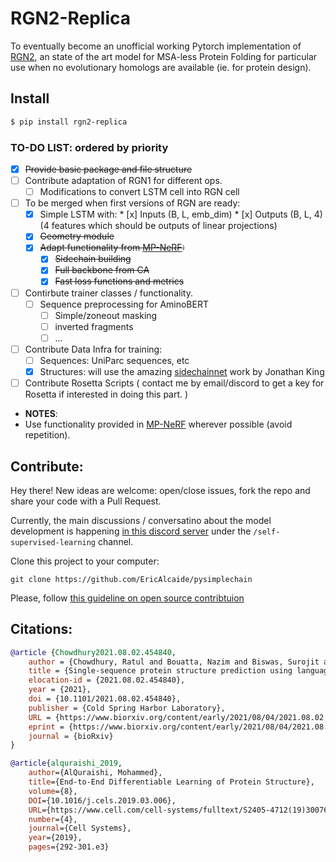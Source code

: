 # RGN2-Replica

To eventually become an unofficial working Pytorch implementation of [RGN2](https://www.biorxiv.org/content/10.1101/2021.08.02.454840v1), an state of the art model for MSA-less Protein Folding for particular use when no evolutionary homologs are available (ie. for protein design). 

## Install

```bash
$ pip install rgn2-replica
```

### TO-DO LIST: ordered by priority

* [x] ~~Provide basic package and file structure~~
* [ ] Contribute adaptation of RGN1 for different ops. 
	* [ ] Modifications to convert LSTM cell into RGN cell

* [ ] To be merged when first versions of RGN are ready: 
	* [x] Simple LSTM with: 
			* [x] Inputs (B, L, emb_dim)
			* [x] Outputs (B, L, 4) (4 features which should be outputs of linear projections)
	* [x] ~~Geometry module~~ 
	* [x] ~~Adapt functionality from [MP-NeRF](https://github.com/EleutherAI/mp_nerf):~~
		* [x] ~~Sidechain building~~
		* [x] ~~Full backbone from CA~~
		* [x] ~~Fast loss functions and metrics~~

* [ ] Contirbute trainer classes / functionality. 
	* [ ] Sequence preprocessing for AminoBERT
		* [ ] Simple/zoneout masking
		* [ ] inverted fragments
		* [ ] ...

* [ ] Contribute Data Infra for training: 
	* [ ] Sequences: UniParc sequences, etc
	* [x] Structures: will use the amazing [sidechainnet](https://github.com/jonathanking/sidechainnet) work by Jonathan King  

* [ ] Contribute Rosetta Scripts ( contact me by email/discord to get a key for Rosetta if interested in doing this part. )

* **NOTES**: 
* Use functionality provided in [MP-NeRF](https://github.com/EleutherAI/mp_nerf) wherever possible (avoid repetition). 

## Contribute: 

Hey there! New ideas are welcome: open/close issues, fork the repo and share your code with a Pull Request. 

Currently, the main discussions / conversatino about the model development is happening [in this discord server](https://discord.gg/VpPpa9EZ) under the `/self-supervised-learning` channel.  

Clone this project to your computer:

`git clone https://github.com/EricAlcaide/pysimplechain`

Please, follow [this guideline on open source contribtuion](https://numpy.org/devdocs/dev/index.html) 

## Citations:

```bibtex
@article {Chowdhury2021.08.02.454840,
    author = {Chowdhury, Ratul and Bouatta, Nazim and Biswas, Surojit and Rochereau, Charlotte and Church, George M. and Sorger, Peter K. and AlQuraishi, Mohammed},
    title = {Single-sequence protein structure prediction using language models from deep learning},
    elocation-id = {2021.08.02.454840},
    year = {2021},
    doi = {10.1101/2021.08.02.454840},
    publisher = {Cold Spring Harbor Laboratory},
    URL = {https://www.biorxiv.org/content/early/2021/08/04/2021.08.02.454840},
    eprint = {https://www.biorxiv.org/content/early/2021/08/04/2021.08.02.454840.full.pdf},
    journal = {bioRxiv}
}

@article{alquraishi_2019,
	author={AlQuraishi, Mohammed},
	title={End-to-End Differentiable Learning of Protein Structure},
	volume={8},
	DOI={10.1016/j.cels.2019.03.006},
	URL={https://www.cell.com/cell-systems/fulltext/S2405-4712(19)30076-6}
	number={4},
	journal={Cell Systems},
	year={2019},
	pages={292-301.e3}

```

